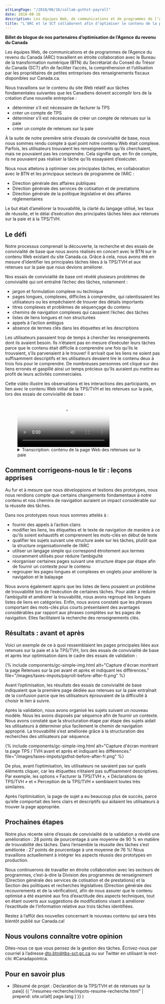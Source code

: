 ```yaml
---
altLangPage: "/2018/08/16/collab-gsthst-payroll"
date: 2018-08-16
description: Les équipes Web, de communications et de programmes de l’Agence du revenu du Canada (ARC) travaillent en étroite collaboration avec le Bureau de la transformation numérique (BTN) afin de faciliter l’accès, la compréhension et l’utilisation par les propriétaires de petites entreprises des renseignements fiscaux disponibles sur Canada.ca.
title: "L’ARC et le SCT collaborent afin d’optimiser le contenu de la page Web consacrée à la TPS/TVH et aux retenues sur la paie"
---
```


**Billet de blogue de nos partenaires d’optimisation de l’Agence du revenu du Canada**

Les équipes Web, de communications et de programmes de l’Agence du revenu du Canada (ARC) travaillent en étroite collaboration avec le Bureau de la transformation numérique (BTN) du Secrétariat du Conseil du Trésor du Canada (SCT) afin de faciliter l’accès, la compréhension et l’utilisation par les propriétaires de petites entreprises des renseignements fiscaux disponibles sur Canada.ca.

Nous travaillons sur le contenu du site Web relatif aux tâches fondamentales suivantes que les Canadiens doivent accomplir lors de la création d’une nouvelle entreprise&nbsp;:

* déterminer s’il est nécessaire de facturer la TPS
* créer un compte de TPS
* déterminer s’il est nécessaire de créer un compte de retenues sur la paie
* créer un compte de retenues sur la paie

À la suite de notre première série d’essais de convivialité de base, nous nous sommes rendu compte à quel point notre contenu Web était complexe. Parfois, les utilisateurs trouvaient les renseignements qu’ils cherchaient, mais ne pouvaient pas les comprendre. Cela signifie que, en fin de compte, ils ne pouvaient pas réaliser la tâche qu’ils essayaient d’exécuter.

Nous nous attelons à optimiser ces principales tâches, en collaboration avec le BTN et les principaux secteurs de programme de l’ARC&nbsp;:

* Direction générale des affaires publiques
* Direction générale des services de cotisation et de prestations
* Direction générale de la politique législative et des affaires réglementaires

Le but était d’améliorer la trouvabilité, la clarté du langage utilisé, les taux de réussite, et le délai d’exécution des principales tâches liées aux retenues sur la paie et à la TPS/TVH.


## Le défi

Notre processus comprenait la découverte, la recherche et des essais de convivialité de base que nous avons réalisés en concert avec le BTN sur le contenu Web existant du site Canada.ca. Grâce à cela, nous avons été en mesure d’identifier les principales tâches liées à la TPS/TVH et aux retenues sur la paie que nous devions améliorer.

Nos essais de convivialité de base ont révélé plusieurs problèmes de convivialité qui ont entraîné l’échec des tâches, notamment&nbsp;:

* jargon et formulation complexe ou technique
* pages longues, complexes, difficiles à comprendre, qui ralentissaient les utilisateurs ou les empêchaient de trouver des détails importants
* titres complexes et problèmes de séquençage du contenu
* chemins de navigation complexes qui causaient l’échec des tâches
* listes de liens longues et non structurées
* appels à l’action ambigus
* absence de termes clés dans les étiquettes et les descriptions

Les utilisateurs passaient trop de temps à chercher les renseignements dont ils avaient besoin. Ils n’étaient pas en mesure d’exécuter leurs tâches parce que le contenu était difficile à comprendre une fois qu’ils le trouvaient, s’ils parvenaient à le trouver! Il arrivait que les liens ne soient pas suffisamment descriptifs et les utilisateurs devaient lire le contenu deux à trois fois pour le comprendre. De nombreuses personnes ont cliqué sur des liens erronés et gaspillé ainsi un temps précieux qu’ils auraient pu mettre au profit de leurs activités commerciales.

Cette vidéo illustre les observations et les interactions des participants, en lien avec le contenu Web initial de la TPS/TVH et les retenues sur la paie, lors des essais de convivialité de base&nbsp;:


<figure class="wb-mltmd wb-init video">
	<video poster="/images/taxes-impots/payroll-content-video-poster.jpg" title="contenu de la page Web des retenues sur la paie">
		<source type="video/mp4" src="/images/taxes-impots/payroll-content-fr.mp4" />
	</video>
  <figcaption>
    <details>
      <summary>Transcription: contenu de la page Web des retenues sur la paie</summary>
      <p>(Participant)</p>
      <p>(Vidéo où une personne examine la page «&nbsp;Aperçu des retenues sur la paie&nbsp;» à Canada.ca. Le participant fait défiler doucement vers le haut et le bas.)</p>
      <p>Je ne vois pas vraiment…</p>
      <p>(Le participant clique pour accéder à la page «&nbsp;RC4110 Employé ou travailleur indépendant?&nbsp;»)</p>
      <p>Ça ne m’aide pas à trouver. Non, ce n’est pas très évident d'ici...</p>
      <p>(Modérateur)</p>
      <p>En effet</p>
      <p>(Participant)</p>
      <p>…de trouver ces renseignments.</p>
      <p>(Le participant clique sur le bouton «&nbsp;précédent&nbsp;», et retourne à la page «&nbsp;Aperçu des retenues sur la paie&nbsp;». Il défile vers le haut et le bas, puis il passe la souris sur l’hyperlien intitulé «&nbsp;Les responsabilités de l’employeur – Les étapes de retenues sur la paie&nbsp;».)</p>
      <p>Ce devrait être dans les responsabilités de l’employeur… </p>
      <p>(Il défile à nouveau vers le bas, puis il défile vers le haut jusqu’à l’hyperlien intitulé «&nbsp;Les responsabilités de l’employeur – Les étapes de retenues sur la paie&nbsp;».)</p>
      <p>…mais, je ne trouve pas vraiment…</p>
      <p>(Il clique sur l’hyperlien intitulé «&nbsp;Les responsabilités de l’employeur – Les étapes de retenues sur la paie&nbsp;», et il se trouve sur cette page. Il commence à lire les étapes sur la page.)</p>
      <p>«&nbsp;Déterminer votre statut&nbsp;»…</p>
      <p>(Il défile vers le bas, puis vers le haut. Il passe la souris sur le mot «&nbsp;employeur&nbsp;» sous le titre «&nbsp;Étape 1&nbsp;: Déterminer votre statut&nbsp;».)</p>
      <p>Vous êtes manifestement un employeur, mais j'ai besoin de plus de renseignmentss.</p>
      <p>(Il clique sur le mot «&nbsp;employeur&nbsp;», puis la page qui s’ouvre s’intitule «&nbsp;Êtes-vous un employeur?&nbsp;» Il défile doucement vers le bas jusqu’à la fin de la page.)</p>
      <p>Bon, bien, ce n’est pas très utile.</p>
    </details>
  </figcaption>
</figure>


## Comment corrigeons-nous le tir&nbsp;: leçons apprises

Au fur et à mesure que nous développions et testions des prototypes, nous nous rendions compte que certains changements fondamentaux à notre contenu et nos chemins de navigation auraient un impact considérable sur la réussite des tâches.

Dans nos prototypes nous nous sommes attelés à&nbsp;:

* fournir des appels à l’action clairs
* modifier les liens, les étiquettes et le texte de navigation de manière à ce qu’ils soient exhaustifs et comprennent les mots-clés en début de texte
* qualifier les sujets suivant une structure axée sur les tâches, plutôt que la structure organisationnelle de l’ARC
* utiliser un langage simple qui correspond étroitement aux termes couramment utilisés pour réduire l’ambiguïté
* réorganiser certaines pages suivant une structure étape par étape afin de fournir un contexte pour le contenu
* regrouper les pages longues et complexes en onglets pour améliorer la navigation et le balayage

Nous avons également appris que les listes de liens posaient un problème de trouvabilité lors de l’exécution de certaines tâches. Pour aider à réduire l’ambiguïté et améliorer la trouvabilité, nous avons regroupé les longues listes de liens en catégories. Enfin, nous avons constaté que les phrases comportant des mots-clés plus courts présentaient des avantages considérables par rapport aux phrases complètes sur les pages de navigation. Elles facilitaient la recherche des renseignements clés.

## Résultats&nbsp;: avant et après

Voici un exemple de ce à quoi ressemblaient les pages principales liées aux retenues sur la paie et à la TPS/TVH, lors des essais de convivialité de base et après leur optimisation dans le cadre des essais de validation&nbsp;:

{% include components/gc-simple-img.html
   alt="Capture d'écran montrant la page Retenues sur la pei avant et après et indiquant les différences."
   file="/images/taxes-impots/payroll-before-after-fr.png"
%}

Avant l’optimisation, les résultats des essais de convivialité de base indiquaient que la première page dédiée aux retenues sur la paie entraînait de la confusion parce que les utilisateurs éprouvaient de la difficulté à choisir le lien à suivre.

Après la validation, nous avons organisé les sujets suivant un nouveau modèle. Nous les avons disposés par séquence afin de fournir un contexte. Nous avons constaté que la structuration étape par étape des sujets aidait les utilisateurs à déterminer plus facilement le chemin de navigation approprié. La trouvabilité s’est améliorée grâce à la structuration des recherches des utilisateurs par séquence.

{% include components/gc-simple-img.html
   alt="Capture d'écran montrant la page TPS / TVH avant et après et indiquant les différences."
   file="/images/taxes-impots/gsthst-before-after-fr.png"
%}

De plus, avant l’optimisation, les utilisateurs ne savaient pas sur quels éléments cliquer, car les étiquettes n’étaient pas suffisamment descriptives. Par exemple, les options «&nbsp;Facturer la TPS/TVH&nbsp;», «&nbsp;Déclarations de TPS/TVH&nbsp;» et «&nbsp;Perception de la TPS/TVH&nbsp;» semblaient toutes très similaires.

Après l’optimisation, la page de sujet a eu beaucoup plus de succès, parce qu’elle comportait des liens clairs et descriptifs qui aidaient les utilisateurs à trouver la page appropriée.


## Prochaines étapes

Notre plus récente série d’essais de convivialité de la validation a révélé une amélioration&nbsp;: 28 points de pourcentage à une moyenne de 90&nbsp;% en matière de trouvabilité des tâches. Dans l’ensemble la réussite des tâches s’est améliorée&nbsp;: 27 points de pourcentage à une moyenne de 76&nbsp;%! Nous travaillons actuellement à intégrer les aspects réussis des prototypes en production.

Nous continuerons de travailler en étroite collaboration avec les secteurs de programmes, c’est-à-dire la Division des programmes de renseignement (Direction générale des services de cotisation et de prestations) et la Section des politiques et recherches législatives (Direction générale des recouvrements et de la vérification), afin de nous assurer que le contenu optimisé a été examiné aux fins d’exactitude des aspects techniques, tout en étant ouverts aux suggestions de modifications visant à améliorer l’exactitude de l’information relative aux trois tâches identifiées.

Restez à l’affût des nouvelles concernant le nouveau contenu qui sera très bientôt publié sur Canada.ca!

## Nous voulons connaître votre opinion
Dites-nous ce que vous pensez de la gestion des tâches. Écrivez-nous par courriel à l’adresse [dto.btn@tbs-sct.gc.ca](mailto:dto.btn@tbs-sct.gc.ca) ou sur Twitter en utilisant le mot-clic #Canadapointca.

## Pour en savoir plus

* [Résumé de projet&nbsp;: Déclaration de la TPS/TVH et de retenues sur la paie]( {{ "/resumes-recherche/impots-resume-recherche.html" | prepend: site.urlalt[ page.lang ] }} )